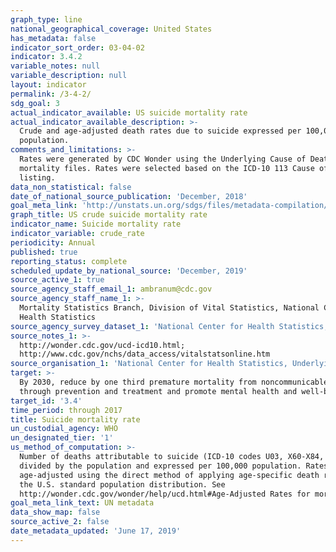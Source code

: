 ```yaml
---
graph_type: line
national_geographical_coverage: United States
has_metadata: false
indicator_sort_order: 03-04-02
indicator: 3.4.2
variable_notes: null
variable_description: null
layout: indicator
permalink: /3-4-2/
sdg_goal: 3
actual_indicator_available: US suicide mortality rate
actual_indicator_available_description: >-
  Crude and age-adjusted death rates due to suicide expressed per 100,000
  population.
comments_and_limitations: >-
  Rates were generated by CDC Wonder using the Underlying Cause of Death
  mortality files. Rates were selected based on the ICD-10 113 Cause of Death
  listing.
data_non_statistical: false
date_of_national_source_publication: 'December, 2018'
goal_meta_link: 'http://unstats.un.org/sdgs/files/metadata-compilation/Metadata-Goal-3.pdf'
graph_title: US crude suicide mortality rate
indicator_name: Suicide mortality rate
indicator_variable: crude_rate
periodicity: Annual
published: true
reporting_status: complete
scheduled_update_by_national_source: 'December, 2019'
source_active_1: true
source_agency_staff_email_1: ambranum@cdc.gov
source_agency_staff_name_1: >-
  Mortality Statistics Branch, Division of Vital Statistics, National Center for
  Health Statistics
source_agency_survey_dataset_1: 'National Center for Health Statistics, Underlying Cause of Death File'
source_notes_1: >-
  http://wonder.cdc.gov/ucd-icd10.html;
  http://www.cdc.gov/nchs/data_access/vitalstatsonline.htm
source_organisation_1: 'National Center for Health Statistics, Underlying Cause of Death File'
target: >-
  By 2030, reduce by one third premature mortality from noncommunicable diseases
  through prevention and treatment and promote mental health and well-being.
target_id: '3.4'
time_period: through 2017
title: Suicide mortality rate
un_custodial_agency: WHO
un_designated_tier: '1'
us_method_of_computation: >-
  Number of deaths attributable to suicide (ICD-10 codes U03, X60-X84, Y87.0)
  divided by the population and expressed per 100,000 population. Rates are
  age-adjusted using the direct method of applying age-specific death rates to
  the U.S. standard population distribution. See
  http://wonder.cdc.gov/wonder/help/ucd.html#Age-Adjusted Rates for more detail.
goal_meta_link_text: UN metadata
data_show_map: false
source_active_2: false
date_metadata_updated: 'June 17, 2019'
---
```

